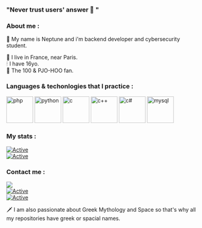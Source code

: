 ### "Never trust users' answer 💫 "  

### About me :  
💨 My name is Neptune and i'm backend developer and cybersecurity student.  
  
📌 I live in France, near Paris.  
🕯 I have 16yo.  
🌌 The 100 & PJO-HOO fan.  
  
### Languages & techonlogies that I practice :  
<p align="left">
<img src="https://github.com/jessestuart/js-devicon/blob/master/icons/php/php-original.svg" alt="php" width="70" height="70"/>
<img src="https://github.com/jessestuart/js-devicon/blob/master/icons/python/python-original.svg" alt="python" width="70" height="70"/>
<img src="https://github.com/jessestuart/js-devicon/blob/master/icons/c/c-original.svg" alt="c" width="70" height="70"/>
<img src="https://github.com/jessestuart/js-devicon/blob/master/icons/cplusplus/cplusplus-original.svg" alt="c++" width="70" height="70"/>
<img src="https://github.com/jessestuart/js-devicon/blob/master/icons/csharp/csharp-original.svg" alt="c#" width="70" height="70"/>
  
<img src="https://github.com/jessestuart/js-devicon/blob/master/icons/mysql/mysql-original-wordmark.svg" alt="mysql" width="70" height="70"/>
</p>
  
### My stats :
[![Active](https://github-readme-stats.vercel.app/api?username=neptune-dev&show_icons=true&theme=dark&count_private=true&hide=prs,issues)](https://www.github.com/Neptune-Dev)  
[![Active](https://komarev.com/ghpvc/?username=neptune-dev&color=FAC151)](https://www.github.com/Neptune-Dev)  
  
  
### Contact me :
![](https://img.shields.io/badge/Discord-Neptune%231000-blue?style=flat-square&logo=discord)  
[![Active](https://img.shields.io/badge/Instagram-Click-pink?style=flat-square&logo=instagram)](https://www.instagram.com/_neptune_dev_)  
[![Active](https://img.shields.io/badge/Twitter-Click-cyan?style=flat-square&logo=twitter)](https://twitter.com/neptune_dev)
  
  
  
🗡 I am also passionate about Greek Mythology and Space so that's why all my repositories have greek or spacial names.
